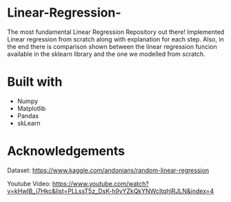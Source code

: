 # Linear-Regression- 
The most fundamental Linear Regression Repository out there! Implemented Linear regression from scratch along with explanation for each step. Also, in the end there is comparison shown between the linear regression funcion available in the sklearn library and the one we modelled from scratch.

# Built with 
* Numpy
* Matplotlib
* Pandas 
* skLearn

# Acknowledgements
Dataset: https://www.kaggle.com/andonians/random-linear-regression

Youtube Video: https://www.youtube.com/watch?v=kHwlB_j7Hkc&list=PLLssT5z_DsK-h9vYZkQkYNWcItqhlRJLN&index=4
